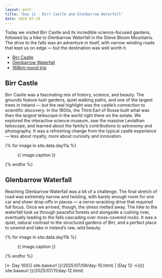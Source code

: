 ```yaml
---
layout: post
title: "Day 11 - Birr Castle and Glenbarrow Waterfall"
date: 2025-07-10
---
```


Today we visited Birr Castle and its incredible science-focused gardens, followed by a hike to Glenbarrow Waterfall in the Slieve Bloom Mountains. The drive to the falls was an adventure in itself, with narrow winding roads that kept us on edge — but the destination was well worth it.

- [Birr Castle](https://birrcastle.com/)
- [Glenbarrow Waterfall](https://slievebloom.ie/walk/waterfall-loop)
- [168km round trip](https://www.google.com/maps/dir/Weir's+Bar+%26+Restaurant,+Rathganny,+Mullingar,+County+Westmeath/Birr+Castle+Demesne,+Rosse+Row,+Townparks,+Birr,+Co.+Offaly,+R42+V027/Clamp+Hole+Waterfall,+Glenbarrow,+County+Laois/@53.3554609,-8.2673524,108275m/data=!3m2!1e3!4b1!4m20!4m19!1m5!1m1!1s0x485dc269aa52fa1b:0xf847b3467fe9ee47!2m2!1d-7.3907611!2d53.6246435!1m5!1m1!1s0x485cf788bf99f2e7:0xed8bc246c9f13868!2m2!1d-7.9144158!2d53.0966825!1m5!1m1!1s0x485d079fe7484e75:0x76b21bcd90dfdac8!2m2!1d-7.4601721!2d53.1159769!3e0?entry=ttu&g_ep=EgoyMDI1MDcxMy4wIKXMDSoASAFQAw%3D%3D)

## Birr Castle
Birr Castle was a fascinating mix of history, science, and beauty. The grounds feature lush gardens, quiet walking paths, and one of the largest trees in Ireland — but the real highlight was the castle’s connection to scientific discovery. In the 1800s, the Third Earl of Rosse built what was then the largest telescope in the world right there on the estate. We explored the interactive science museum, saw the massive Leviathan telescope, and learned about the family’s contributions to astronomy and photography. It was a refreshing change from the typical castle experience — less about royalty, more about curiosity and innovation.

{% for image in site.data.day11a %}
<figure>
  <img src="{{ site.baseurl }}{{ image.src }}" alt="">
  <figcaption>{{ image.caption }}</figcaption>
</figure>
{% endfor %}

## Glenbarrow Waterfall
Reaching Glenbarrow Waterfall was a bit of a challenge. The final stretch of road was extremely narrow and twisting, with barely enough room for one car and sheer drop-offs in places — a nerve-wracking drive that required full focus. Once we arrived, though, the stress melted away. The hike to the waterfall took us through peaceful forests and alongside a rushing river, eventually leading to the falls cascading over moss-covered rocks. It was a quiet, natural contrast to the structured gardens of Birr, and a perfect place to unwind and take in Ireland’s raw, wild beauty.

{% for image in site.data.day11b %}
<figure>
  <img src="{{ site.baseurl }}{{ image.src }}" alt="">
  <figcaption>{{ image.caption }}</figcaption>
</figure>
{% endfor %}

[← Day 10]({{ site.baseurl }}/2025/07/09/day-10.html) | [Day 12 →]({{ site.baseurl }}/2025/07/11/day-12.html)